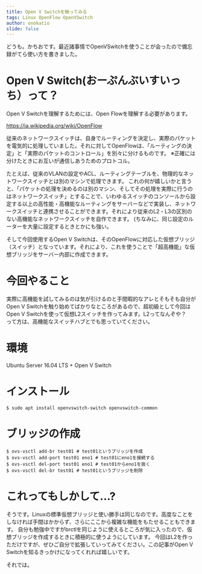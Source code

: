 ```yaml
---
title: Open V Switchを触ってみる
tags: Linux OpenFlow OpenVSwitch
author: onokatio
slide: false
---
```

どうも。かちおです。最近諸事情でOpenVSwitchを使うことが会ったので備忘録がてら使い方を書きました。


# Open V Switch(おーぷんぶいすいっち）って？
Open V Switchを理解するためには、Open Flowを理解する必要があります。

https://ja.wikipedia.org/wiki/OpenFlow

従来のネットワークスイッチは、自身でルーティングを決定し、実際のパケットを電気的に処理していました。それに対してOpenFlowは、「ルーティングの決定」と「実際のパケットのコントロール」を別々に分けるものです。
※正確には分けたときにお互いが通信しあうためのプロトコル。

たとえば、従来のVLANの設定やACL、ルーティングテーブルを、物理的なネットワークスイッチとは別のマシンで処理できます。
これの何が嬉しいかと言うと、「パケットの処理を決めるのは別のマシン、そしてその処理を実際に行うのはネットワークスイッチ」とすることで、いわゆるスイッチのコンソールから設定する以上の高性能・高機能なルーティングをサーバーなどで実装し、ネットワークスイッチと連携させることができます。それにより従来のL2・L3の区別のない高機能なネットワークスイッチを自作できます。
(ちなみに、同じ設定のルーターを大量に設定するときとかにも強い。

そして今回使用するOpen V Switchは、そのOpenFlowに対応した仮想ブリッジ（スイッチ）となっています。それにより、これを使うことで「超高機能」な仮想ブリッジをサーバー内部に作成できます。


# 今回やること
実際に高機能を試してみるのは気が引けるのと手間暇的なアレとそもそも自分がOpen V Switchを触り始めてばかりなところがあるので、超初級として今回はOpen V Switchを使って仮想L2スイッチを作ってみます。L2ってなんぞや？　って方は、高機能なスイッチハブとでも思っていてください。

# 環境
Ubuntu Server 16.04 LTS + Open V Switch

# インストール

```shell-session:shell
$ sudo apt install openvswitch-switch openvswitch-common
```

# ブリッジの作成

```shell-session:shell
$ ovs-vsctl add-br test01 # test01というブリッジを作成
$ ovs-vsctl add-port test01 eno1 # test01にeno1を接続する
$ ovs-vsctl del-port test01 eno1 # test01からeno1を抜く
$ ovs-vsctl del-br test01 # test01というブリッジを削除
```

# これってもしかして…?
そうです。Linuxの標準仮想ブリッジと使い勝手は同じなのです。高度なことをしなければ手間はかからず、さらにここから複雑な機能をもたせることもできます。
自分も勉強中ですがbrctlを同じように使えるところが気に入ったので、仮想ブリッジを作成するときに積極的に使うようにしています。
今回はL2を作っただけですが、ぜひご自分で拡張していってみてください。この記事がOpen V Switchを知るきっかけになってくれれば嬉しいです。

それでは。

